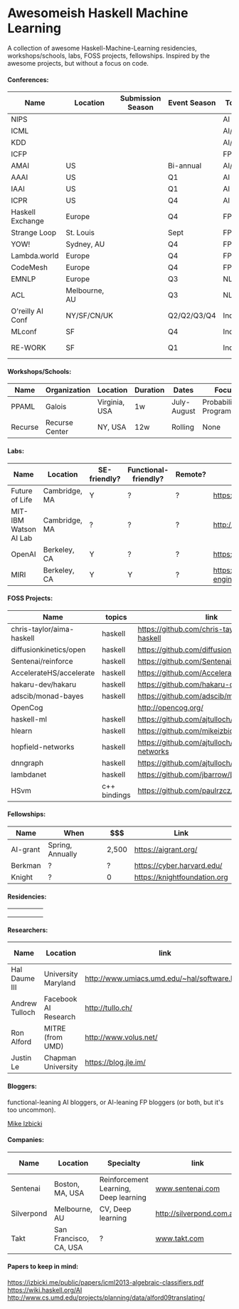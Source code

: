 # Awesomeish Haskell Machine Learning
A collection of awesome Haskell-Machine-Learning residencies, workshops/schools, labs, FOSS projects, fellowships. Inspired by the awesome projects, but without a focus on code.

#### Conferences:

| Name             | Location      | Submission Season | Event Season | Topics   | Latest URL |
|------------------|---------------|-------------------|--------------|----------|------------|
| NIPS             |               |                   |              | AI       | https://nips.cc/ |
| ICML             |               |                   |              | AI/ML    | https://2017.icml.cc/ |
| KDD              |               |                   |              | AI/ML    | http://www.kdd.org/ |
| ICFP             |               |                   |              | FP/DS    | http://www.icfpconference.org/ |
| AMAI             | US            |                   | Bi-annual    | AI/CT    | http://rutcor.rutgers.edu/~amai/ |
| AAAI             | US            |                   | Q1           | AI       | https://www.aaai.org/Conferences/AAAI/aaai.php |
| IAAI             | US            |                   | Q1           | AI       | https://www.aaai.org/Conferences/IAAI/iaai.php |
| ICPR             | US            |                   | Q4           | AI       | http://www.icpr2016.org/site/ |
| Haskell Exchange | Europe        |                   | Q4           | FP       | https://skillsmatter.com/conferences/7276-haskell-exchange-2016 |
| Strange Loop     | St. Louis     |                   | Sept         | FP/All   | https://www.thestrangeloop.com/ |
| YOW!             | Sydney, AU    |                   | Q4           | FP       | http://sydney.yowconference.com.au/ |
| Lambda.world     | Europe        |                   | Q4           | FP       | http://www.lambda.world/ |
| CodeMesh         | Europe        |                   | Q4           | FP       | http://www.codemesh.io/ |
| EMNLP            | Europe        |                   | Q3           | NLP      | http://emnlp2017.net/ |
| ACL              | Melbourne, AU |                   | Q3           | NLP      | http://wikicfp.com/cfp/servlet/event.showcfp?eventid=67104&copyownerid=2 |
| O'reilly AI Conf | NY/SF/CN/UK   |                   | Q2/Q2/Q3/Q4  | Industry | https://conferences.oreilly.com/artificial-intelligence/ai-ny |
| MLconf           | SF            |                   | Q4           | Industry | http://www.mlconf.com/ |
| RE-WORK          | SF            |                   | Q1           | Industry | https://re-work.co/events/machine-intelligence-summit-san-francisco-2017 |

[perma]: https://perma.cc/BNY6-RGV5
[cs-conf-rank]: http://webdocs.cs.ualberta.ca/~zaiane/htmldocs/ConfRanking.html
[clone-of-rank]: http://dsl.cds.iisc.ac.in/publications/CS_ConfRank.htm

#### Workshops/Schools:

| Name    | Organization   | Location      | Duration | Dates              | Focus                     |
|---------|----------------|---------------|----------|--------------------|---------------------------|
| PPAML   | Galois         | Virginia, USA | 1w       | July-August        | Probabilistic Programming |
| Recurse | Recurse Center | NY, USA       | 12w      | Rolling            | None                      |

#### Labs:

| Name                  | Location      | SE-friendly? | Functional-friendly? | Remote? | Link                                                                             |
|-----------------------|---------------|--------------|----------------------| --------|----------------------------------------------------------------------------------|
| Future of Life        | Cambridge, MA | Y            |                    ? | ?       | https://futureoflife.org/get-involved/                                           |
| MIT-IBM Watson AI Lab | Cambridge, MA | ?            |                    ? | ?       | http://mitibmwatsonailab.mit.edu/                                                |
| OpenAI                | Berkeley, CA  | Y            |                    ? | ?       | https://openai.com/                                                              |
| MIRI                  | Berkeley, CA  | Y            |                    Y | ?       | https://intelligence.org/2017/04/30/software-engineer-internship-staff-openings/ |


#### FOSS Projects:

| Name                      | topics  |link                                          |
|---------------------------|---------|----------------------------------------------|
| chris-taylor/aima-haskell | haskell | https://github.com/chris-taylor/aima-haskell |
| diffusionkinetics/open    | haskell | https://github.com/diffusionkinetics/open    |
| Sentenai/reinforce        | haskell | https://github.com/Sentenai/reinforce        |
| AccelerateHS/accelerate   | haskell | https://github.com/AccelerateHS/accelerate   |
| hakaru-dev/hakaru         | haskell | https://github.com/hakaru-dev/hakaru         |
| adscib/monad-bayes        | haskell | https://github.com/adscib/monad-bayes        |
| OpenCog                   |         | http://opencog.org/                          |
| haskell-ml                | haskell | https://github.com/ajtulloch/haskell-ml      |
| hlearn                    | haskell | https://github.com/mikeizbicki/HLearn        |
| hopfield-networks         | haskell | https://github.com/ajtulloch/hopfield-networks |
| dnngraph                  | haskell | https://github.com/ajtulloch/dnngraph |
| lambdanet                 | haskell | https://github.com/jbarrow/LambdaNet |
| HSvm                      | c++ bindings | https://github.com/paulrzcz/HSvm |



#### Fellowships:

| Name     | When             | $$$   | Link                         |
|----------|------------------|-------|------------------------------|
| AI-grant | Spring, Annually | 2,500 | https://aigrant.org/         |
| Berkman  | ?                | ?     | https://cyber.harvard.edu/   |
| Knight   | ?                | 0     | https://knightfoundation.org |

#### Residencies:

|   |   |   |   |   |
|---|---|---|---|---|
|   |   |   |   |   |
|   |   |   |   |   |
|   |   |   |   |   |


#### Researchers:

|Name            | Location              | link                                           | last-update | Source                                                                           |
|----------------|-----------------------|------------------------------------------------|-------------|----------------------------------------------------------------------------------|
| Hal Daume III  | University Maryland   | http://www.umiacs.umd.edu/~hal/software.html   | 9/13/2017   | https://stackoverflow.com/questions/2268885/machine-learning-in-ocaml-or-haskell |
| Andrew Tulloch | Facebook AI Research  | http://tullo.ch/                               |             | https://github.com/ajtulloch |
| Ron Alford     | MITRE (from UMD)      | http://www.volus.net/                          | 2016-04-12  | https://mail.haskell.org/pipermail/haskell-cafe/2010-May/077343.html |
| Justin Le      | Chapman University    | https://blog.jle.im/                           |             | |

#### Bloggers:
functional-leaning AI bloggers, or AI-leaning FP bloggers (or both, but it's too uncommon).

[Mike Izbicki](https://izbicki.me)


#### Companies:

| Name          | Location               | Specialty                                      | link                      | FOSS projects |
|---------------|------------------------|------------------------------------------------|---------------------------|---------------|
| Sentenai      | Boston, MA, USA        | Reinforcement Learning, Deep learning          | www.sentenai.com          | reinforce     |
| Silverpond    | Melbourne, AU          | CV, Deep learning                              | http://silverpond.com.au/ |               |
| Takt          | San Francisco, CA, USA | ?                                              | www.takt.com              | tensorflow-hs |

#### Papers to keep in mind:

https://izbicki.me/public/papers/icml2013-algebraic-classifiers.pdf
https://wiki.haskell.org/AI
http://www.cs.umd.edu/projects/planning/data/alford09translating/
